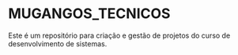 # MUGANGOS_TECNICOS
Este é um repositório para criação e gestão de projetos do curso de desenvolvimento de sistemas.
